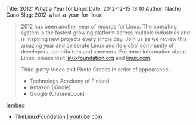 Title: 2012: What a Year for Linux
Date: 2012-12-15 13:10
Author: Nacho Cano
Slug: 2012-what-a-year-for-linux

> 2012 has been another year of records for Linux. The operating system is the
> fastest growing platform across multiple industries and is inspiring new
> projects every single day. Join us as we review this amazing year and
> celebrate Linux and its global community of developers, contributors and
> sponsors. For more information about Linux, please visit
> [linuxfoundation.org][] and [linux.com][].
>
> Third-party Video and Photo Credits In order of appearance:
>
> - Technology Academy of Finland
> - Amazon (Kindle)
> - Google (Chromebook)

[!embed](https://www.youtube.com/watch?v=Unfx2qCj6Ao)

- TheLinuxFoundation | [youtube.com][]

  [linuxfoundation.org]: http://www.linuxfoundation.org
    "www.linuxfoundation.org"
  [linux.com]: http://www.linux.com.
    "www.linux.com"
  [youtube.com]: https://www.youtube.com/watch?v=Unfx2qCj6Ao
    "2012: What a Year for Linux"
